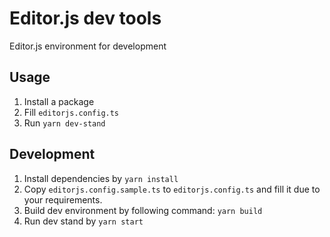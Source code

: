 # Editor.js dev tools

Editor.js environment for development

## Usage 

1. Install a package
2. Fill `editorjs.config.ts`
3. Run `yarn dev-stand`

## Development

1. Install dependencies by `yarn install`
2. Copy `editorjs.config.sample.ts` to `editorjs.config.ts` and fill it due to your requirements.
3. Build dev environment by following command: `yarn build`
4. Run dev stand by `yarn start`


